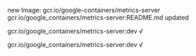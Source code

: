 new Image: gcr.io/google-containers/metrics-server
gcr.io/google_containers/metrics-server:README.md updated 

gcr.io/google_containers/metrics-server:dev √

gcr.io/google_containers/metrics-server:dev √

